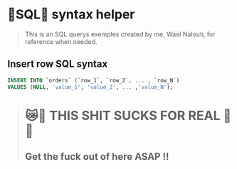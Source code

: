 # **💩SQL💩 syntax helper**

> This is an SQL querys exemples created by me, Wael Nalouti, for reference when needed.

## **Insert row SQL syntax**

```SQL
INSERT INTO `orders` (`row_1`, `row_2`, ... , `row_N`)
VALUES (NULL, 'value_1', 'value_2', ... ,'value_N');
```

> # **😿💩 THIS SHIT SUCKS FOR REAL 💩😿**
>
> ## **Get the fuck out of here ASAP !!**

